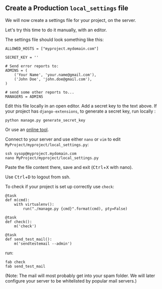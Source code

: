 ## Create a Production `local_settings` file

We will now create a settings file for your project, on the server.

Let's try this time to do it manually, with an editor.

The settings file should look something like this:

    ALLOWED_HOSTS = ["myproject.mydomain.com"]

    SECRET_KEY = ''

    # Send error reports to:
    ADMINS = (
        ('Your Name', 'your.name@gmail.com'),
        ('John Doe', 'john.doe@gmail.com'),
    )

    # send some other reports to...
    MANAGERS = ADMINS

Edit this file locally in an open editor.  Add a secret key to the text above.  If your project has `django-extensions`, to generate a secret key, run locally :

    python manage.py generate_secret_key

Or use an [online tool](https://www.miniwebtool.com/django-secret-key-generator/).

Connect to your server and use either `nano` or `vim` to edit `MyProject/myproject/local_settings.py`:

    ssh sysop@myproject.mydomain.com
    nano MyProject/myproject/local_settings.py

Paste the file content there, save and exit (<kbd>Ctrl</kbd>+<kbd>X</kbd> with nano).

Use <kbd>Ctrl</kbd>+<kbd>D</kbd> to logout from ssh.

To check if your project is set up correctly use `check`:

    @task
    def m(cmd):
        with virtualenv():
            run("./manage.py {cmd}".format(cmd), pty=False)

    @task
    def check():
        m('check')

    @task
    def send_test_mail():
        m('sendtestemail --admin')

run:

    fab check
    fab send_test_mail

(Note: The mail will most probably get into your spam folder.  We will later configure your server to be whitelisted by popular mail servers.)
